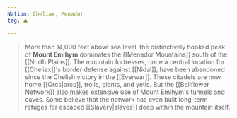 ```yaml
---
Nation: Cheliax, Menador
tag: ⛰️️

---
```


> More than 14,000 feet above sea level, the distinctively hooked peak of **Mount Emihym** dominates the [[Menador Mountains]] south of the [[North Plains]]. The mountain fortresses, once a central location for [[Cheliax]]'s border defense against [[Nidal]], have been abandoned since the Chelish victory in the [[Everwar]]. These citadels are now home [[Orcs|orcs]], trolls, giants, and yetis. But the [[Bellflower Network]] also makes extensive use of Mount Emihym's tunnels and caves. Some believe that the network has even built long-term refuges for escaped [[Slavery|slaves]] deep within the mountain itself.